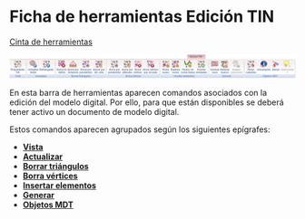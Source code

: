 # Ficha de herramientas Edición TIN

[Cinta de herramientas](/mdtopx/cinta-de-herramientas/)

![](../../../.gitbook/assets/ficha-de-herramientas-edicion-tin.jpg)

En esta barra de herramientas aparecen comandos asociados con la edición del modelo digital. Por ello, para que están disponibles se deberá tener activo un documento de modelo digital.

Estos comandos aparecen agrupados según los siguientes epígrafes:

* ****[**Vista**](vista-tin.md)****
* ****[**Actualizar**](actualizar-tin.md)****
* ****[**Borrar triángulos**](borrar-triangulos-del-tin.md)****
* ****[**Borra vértices**](borra-vertices-del-tin.md)****
* ****[**Insertar elementos**](insertar-elementos-en-el-tin.md)****
* ****[**Generar**](generar-a-partir-del-tin.md)****
* ****[**Objetos MDT**](objetos-mdt.md)****

